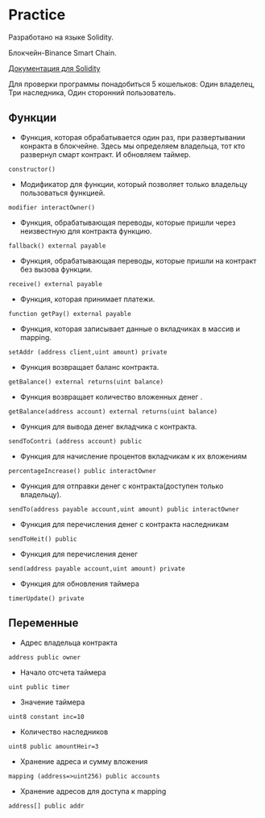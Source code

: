 # Practice

Разработано на языке Solidity.

Блокчейн-Binance Smart Chain.

[Документация для Solidity](https://soliditylang.org/)

Для проверки программы понадобиться 5 кошельков:
Один владелец,
Три наследника,
Один сторонний пользователь.

## Функции

- Функция, которая обрабатывается один раз, при развертывании конракта в блокчейне.
Здесь мы определяем владельца, тот кто развернул смарт контракт.
И обновляем таймер.
```
constructor() 
```

- Модификатор для функции, который позволяет только владельцу пользоваться функцией.
```
modifier interactOwner()
```

- Функция, обрабатывающая переводы, которые пришли через неизвестную для контракта функцию.
```
fallback() external payable
```

- Функция, обрабатывающая переводы, которые пришли на контракт без вызова функции.
```
receive() external payable
```

- Функция, которая принимает платежи.
```
function getPay() external payable
```

- Функция, которая записывает данные о вкладчиках в массив и mapping.
```
setAddr (address client,uint amount) private
```

- Функция возвращает баланс контракта.
```
getBalance() external returns(uint balance)
```

- Функция возвращает количество вложенных денег .
```
getBalance(address account) external returns(uint balance)
```

- Функция для вывода денег вкладчика с контракта.
```
sendToContri (address account) public
```

- Функция для начисление процентов вкладчикам к их вложениям
```
percentageIncrease() public interactOwner
```

- Функция для отправки денег с контракта(доступен только владельцу).
```
sendTo(address payable account,uint amount) public interactOwner
```

- Функция для перечисления денег с контракта наследникам
```
sendToHeit() public
```

- Функция для перечисления денег
```
send(address payable account,uint amount) private
```

- Функция для обновления таймера
```
timerUpdate() private
```
## Переменные

- Адрес владельца контракта
```
address public owner
```
- Начало отсчета таймера
```
uint public timer
```
- Значение таймера
```
uint8 constant inc=10
```
- Количество наследников
```
uint8 public amountHeir=3
```
- Хранение адреса и сумму вложения
```
mapping (address=>uint256) public accounts
```
- Хранение адресов для доступа к mapping
```
address[] public addr
```
